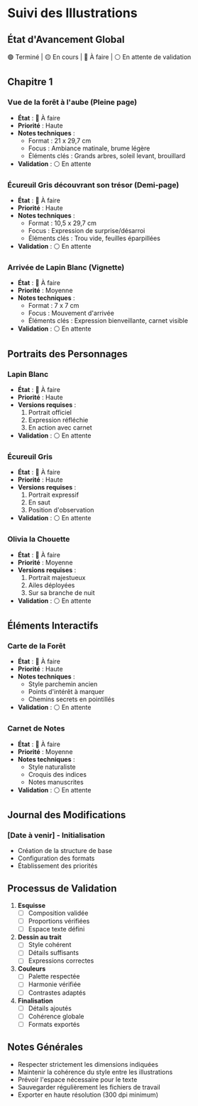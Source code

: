 # Suivi des Illustrations

## État d'Avancement Global
🟢 Terminé | 🟡 En cours | 🔴 À faire | ⚪ En attente de validation

## Chapitre 1
### Vue de la forêt à l'aube (Pleine page)
- **État** : 🔴 À faire
- **Priorité** : Haute
- **Notes techniques** :
  - Format : 21 x 29,7 cm
  - Focus : Ambiance matinale, brume légère
  - Éléments clés : Grands arbres, soleil levant, brouillard
- **Validation** : ⚪ En attente

### Écureuil Gris découvrant son trésor (Demi-page)
- **État** : 🔴 À faire
- **Priorité** : Haute
- **Notes techniques** :
  - Format : 10,5 x 29,7 cm
  - Focus : Expression de surprise/désarroi
  - Éléments clés : Trou vide, feuilles éparpillées
- **Validation** : ⚪ En attente

### Arrivée de Lapin Blanc (Vignette)
- **État** : 🔴 À faire
- **Priorité** : Moyenne
- **Notes techniques** :
  - Format : 7 x 7 cm
  - Focus : Mouvement d'arrivée
  - Éléments clés : Expression bienveillante, carnet visible
- **Validation** : ⚪ En attente

## Portraits des Personnages

### Lapin Blanc
- **État** : 🔴 À faire
- **Priorité** : Haute
- **Versions requises** :
  1. Portrait officiel
  2. Expression réfléchie
  3. En action avec carnet
- **Validation** : ⚪ En attente

### Écureuil Gris
- **État** : 🔴 À faire
- **Priorité** : Haute
- **Versions requises** :
  1. Portrait expressif
  2. En saut
  3. Position d'observation
- **Validation** : ⚪ En attente

### Olivia la Chouette
- **État** : 🔴 À faire
- **Priorité** : Moyenne
- **Versions requises** :
  1. Portrait majestueux
  2. Ailes déployées
  3. Sur sa branche de nuit
- **Validation** : ⚪ En attente

## Éléments Interactifs

### Carte de la Forêt
- **État** : 🔴 À faire
- **Priorité** : Haute
- **Notes techniques** :
  - Style parchemin ancien
  - Points d'intérêt à marquer
  - Chemins secrets en pointillés
- **Validation** : ⚪ En attente

### Carnet de Notes
- **État** : 🔴 À faire
- **Priorité** : Moyenne
- **Notes techniques** :
  - Style naturaliste
  - Croquis des indices
  - Notes manuscrites
- **Validation** : ⚪ En attente

## Journal des Modifications

### [Date à venir] - Initialisation
- Création de la structure de base
- Configuration des formats
- Établissement des priorités

## Processus de Validation

1. **Esquisse**
   - [ ] Composition validée
   - [ ] Proportions vérifiées
   - [ ] Espace texte défini

2. **Dessin au trait**
   - [ ] Style cohérent
   - [ ] Détails suffisants
   - [ ] Expressions correctes

3. **Couleurs**
   - [ ] Palette respectée
   - [ ] Harmonie vérifiée
   - [ ] Contrastes adaptés

4. **Finalisation**
   - [ ] Détails ajoutés
   - [ ] Cohérence globale
   - [ ] Formats exportés

## Notes Générales
- Respecter strictement les dimensions indiquées
- Maintenir la cohérence du style entre les illustrations
- Prévoir l'espace nécessaire pour le texte
- Sauvegarder régulièrement les fichiers de travail
- Exporter en haute résolution (300 dpi minimum)